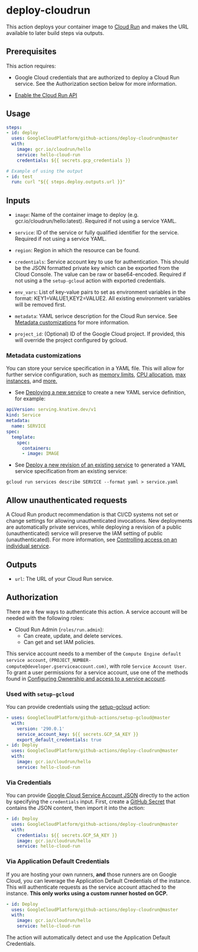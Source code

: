 <!--
Copyright 2020 Google LLC

Licensed under the Apache License, Version 2.0 (the "License");
you may not use this file except in compliance with the License.
You may obtain a copy of the License at

    http://www.apache.org/licenses/LICENSE-2.0

Unless required by applicable law or agreed to in writing, software
distributed under the License is distributed on an "AS IS" BASIS,
WITHOUT WARRANTIES OR CONDITIONS OF ANY KIND, either express or implied.
See the License for the specific language governing permissions and
limitations under the License.
-->
# deploy-cloudrun

This action deploys your container image to [Cloud Run][cloud-run] and makes the URL
available to later build steps via outputs.

## Prerequisites

This action requires:

- Google Cloud credentials that are authorized to deploy a
Cloud Run service. See the Authorization section below for more information.

- [Enable the Cloud Run API](http://console.cloud.google.com/apis/library/run.googleapis.com?_ga=2.267842766.1374248275.1591025444-475066991.1589991158)

## Usage

```yaml
steps:
- id: deploy
  uses: GoogleCloudPlatform/github-actions/deploy-cloudrun@master
  with:
    image: gcr.io/cloudrun/hello
    service: hello-cloud-run
    credentials: ${{ secrets.gcp_credentials }}

# Example of using the output
- id: test
  run: curl "${{ steps.deploy.outputs.url }}"
```

## Inputs

- `image`: Name of the container image to deploy (e.g. gcr.io/cloudrun/hello:latest).
  Required if not using a service YAML.

- `service`: ID of the service or fully qualified identifier for the service.
  Required if not using a service YAML.

- `region`: Region in which the resource can be found.

- `credentials`: Service account key to use for authentication. This should be
  the JSON formatted private key which can be exported from the Cloud Console. The
  value can be raw or base64-encoded. Required if not using a the
  `setup-gcloud` action with exported credentials.

- `env_vars`: List of key-value pairs to set as environment variables in the format:
  KEY1=VALUE1,KEY2=VALUE2. All existing environment variables will be
  removed first.

- `metadata`: YAML serivce description for the Cloud Run service. See
  [Metadata customizations](#metadata-customizations) for more information.

- `project_id`: (Optional) ID of the Google Cloud project. If provided, this
  will override the project configured by gcloud.

### Metadata customizations

You can store your service specification in a YAML file. This will allow for
further service configuration, such as [memory limits](https://cloud.google.com/run/docs/configuring/memory-limits),
[CPU allocation](https://cloud.google.com/run/docs/configuring/cpu),
[max instances](https://cloud.google.com/run/docs/configuring/max-instances),
and [more.](https://cloud.google.com/sdk/gcloud/reference/run/deploy#OPTIONAL-FLAGS)

- See [Deploying a new service](https://cloud.google.com/run/docs/deploying#yaml)
to create a new YAML service definition, for example:

```YAML
apiVersion: serving.knative.dev/v1
kind: Service
metadata:
  name: SERVICE
spec:
  template:
    spec:
      containers:
      - image: IMAGE
```

- See [Deploy a new revision of an existing service](https://cloud.google.com/run/docs/deploying#yaml_1)
to generated a YAML service specification from an existing service:

```
gcloud run services describe SERVICE --format yaml > service.yaml
```
## Allow unauthenticated requests

A Cloud Run product recommendation is that CI/CD systems not set or change
settings for allowing unauthenticated invocations. New deployments are
automatically private services, while deploying a revision of a public
(unauthenticated) service will preserve the IAM setting of public
(unauthenticated). For more information, see [Controlling access on an individual service](https://cloud.google.com/run/docs/securing/managing-access).

## Outputs

- `url`: The URL of your Cloud Run service.

## Authorization

There are a few ways to authenticate this action. A service account will be needed
with the following roles:

- Cloud Run Admin (`roles/run.admin`):
  - Can create, update, and delete services.
  - Can get and set IAM policies.

This service account needs to a member of the `Compute Engine default service account`,
`(PROJECT_NUMBER-compute@developer.gserviceaccount.com)`, with role
`Service Account User`. To grant a user permissions for a service account, use
one of the methods found in [Configuring Ownership and access to a service account](https://cloud.google.com/iam/docs/granting-roles-to-service-accounts#granting_access_to_a_user_for_a_service_account).

### Used with `setup-gcloud`

You can provide credentials using the [setup-gcloud][setup-gcloud] action:

```yaml
- uses: GoogleCloudPlatform/github-actions/setup-gcloud@master
  with:
    version: '290.0.1'
    service_account_key: ${{ secrets.GCP_SA_KEY }}
    export_default_credentials: true
- id: Deploy
  uses: GoogleCloudPlatform/github-actions/deploy-cloudrun@master
  with:
    image: gcr.io/cloudrun/hello
    service: hello-cloud-run
```

### Via Credentials

You can provide [Google Cloud Service Account JSON][sa] directly to the action
by specifying the `credentials` input. First, create a [GitHub
Secret][gh-secret] that contains the JSON content, then import it into the
action:

```yaml
- id: Deploy
  uses: GoogleCloudPlatform/github-actions/deploy-cloudrun@master
  with:
    credentials: ${{ secrets.GCP_SA_KEY }}
    image: gcr.io/cloudrun/hello
    service: hello-cloud-run
```

### Via Application Default Credentials

If you are hosting your own runners, **and** those runners are on Google Cloud,
you can leverage the Application Default Credentials of the instance. This will
authenticate requests as the service account attached to the instance. **This
only works using a custom runner hosted on GCP.**

```yaml
- id: Deploy
  uses: GoogleCloudPlatform/github-actions/deploy-cloudrun@master
  with:
    image: gcr.io/cloudrun/hello
    service: hello-cloud-run
```

The action will automatically detect and use the Application Default
Credentials.

[cloud-run]: https://cloud.google.com/run
[sm]: https://cloud.google.com/secret-manager
[sa]: https://cloud.google.com/iam/docs/creating-managing-service-accounts
[gh-runners]: https://help.github.com/en/actions/hosting-your-own-runners/about-self-hosted-runners
[gh-secret]: https://help.github.com/en/actions/configuring-and-managing-workflows/creating-and-storing-encrypted-secrets
[setup-gcloud]: .GoogleCloudPlatform/github-actions/setup-gcloud@master
